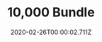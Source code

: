 ---
templateKey: blog-post
featuredpost: false
date: 2020-02-26T00:00:02.711Z
featuredimage: /img/10,000_Bundle.png
title: 10,000 Bundle
description: Vault
reward: Lightning Rod (1)
tags:
  - 10000'
---